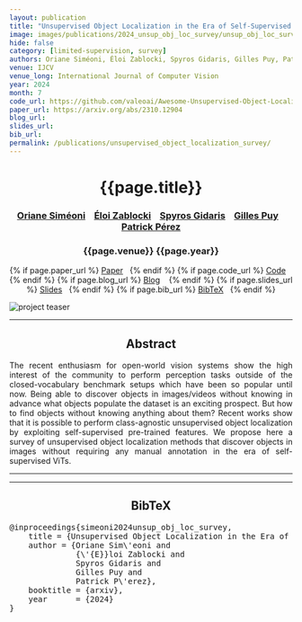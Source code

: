 ```yaml
---
layout: publication
title: "Unsupervised Object Localization in the Era of Self-Supervised ViTs: A Survey"
image: images/publications/2024_unsup_obj_loc_survey/unsup_obj_loc_survey.PNG
hide: false
category: [limited-supervision, survey]
authors: Oriane Siméoni, Éloi Zablocki, Spyros Gidaris, Gilles Puy, Patrick Pérez
venue: IJCV
venue_long: International Journal of Computer Vision
year: 2024
month: 7
code_url: https://github.com/valeoai/Awesome-Unsupervised-Object-Localization
paper_url: https://arxiv.org/abs/2310.12904
blog_url: 
slides_url: 
bib_url: 
permalink: /publications/unsupervised_object_localization_survey/
---
```


<h1 align="center"> {{page.title}} </h1>
<!-- Simple call of authors -->
<!-- <h3 align="center"> {{page.authors}} </h3> -->
<!-- Alternatively you can add links to author pages -->
<h3 align="center"> <a href="https://osimeoni.github.io/">Oriane Siméoni</a> &nbsp;&nbsp; <a href="https://scholar.google.fr/citations?user=dOkbUmEAAAAJ">Éloi Zablocki</a> &nbsp;&nbsp; <a href="https://scholar.google.fr/citations?user=7atfg7EAAAAJ">Spyros Gidaris</a> &nbsp;&nbsp; <a href="https://sites.google.com/site/puygilles/home">Gilles Puy</a> &nbsp;&nbsp; <a href="https://ptrckprz.github.io/">Patrick Pérez</a> </h3>


<h3 align="center"> {{page.venue}} {{page.year}} </h3>

<div align="center">
  <p>
    {% if page.paper_url %}
    <a href="{{ page.paper_url }}"><i class="far fa-file-pdf"></i> Paper</a>&nbsp;&nbsp;
    {% endif %}
    {% if page.code_url %}
    <a href="{{ page.code_url }}"><i class="fab fa-github"></i> Code</a> &nbsp;&nbsp;
    {% endif %}
    {% if page.blog_url %}
    <a href="{{ page.blog_url }}"><i class="fab fa-blogger"></i> Blog</a> &nbsp;&nbsp;
    {% endif %}
    {% if page.slides_url %}
    <a href="{{ page.slides_url }}"><i class="far fa-file-pdf"></i> Slides</a>&nbsp;&nbsp;
    {% endif %}
    {% if page.bib_url %}
    <a href="{{ page.bib_url}}"><i class="far fa-file-alt"></i> BibTeX</a>&nbsp;&nbsp;
    {% endif %}
  </p>
</div>

<div class="publication-teaser">
    <img src="../../{{ page.image }}" alt="project teaser"/>
</div>


<hr>

<h2  align="center"> Abstract</h2>

<p align="justify">The recent enthusiasm for open-world vision systems show the high interest of the community to perform perception tasks outside of the closed-vocabulary benchmark setups which have been so popular until now. Being able to discover objects in images/videos without knowing in advance what objects populate the dataset is an exciting prospect. But how to find objects without knowing anything about them? Recent works show that it is possible to perform class-agnostic unsupervised object localization by exploiting self-supervised pre-trained features. We propose here a survey of unsupervised object localization methods that discover objects in images without requiring any manual annotation in the era of self-supervised ViTs.</p>


<hr>
<hr>

<h2  align="center">BibTeX</h2>
<left>
  <pre class="bibtex-box">
@inproceedings{simeoni2024unsup_obj_loc_survey,
    title = {Unsupervised Object Localization in the Era of Self-Supervised ViTs: A Survey},
    author = {Oriane Sim\'eoni and
              {\'{E}}loi Zablocki and
              Spyros Gidaris and
              Gilles Puy and
              Patrick P\'erez},
    booktitle = {arxiv},
    year      = {2024}
}
  </pre>
</left>

<br>
